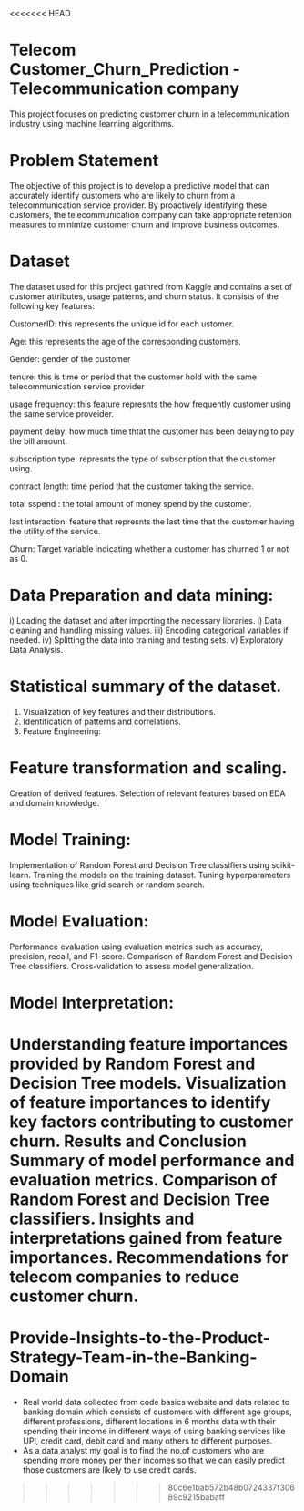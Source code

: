 <<<<<<< HEAD
# Telecom Customer_Churn_Prediction - Telecommunication company
This project focuses on predicting customer churn in a telecommunication industry using machine learning algorithms. 

# Problem Statement
The objective of this project is to develop a predictive model that can accurately identify customers who are likely to churn from a telecommunication service provider. 
By proactively identifying these customers, the telecommunication company can take appropriate retention measures to minimize customer churn and improve business outcomes.

# Dataset
The dataset used for this project gathred from Kaggle and contains a set of customer attributes, usage patterns, and churn status. It consists of the following key features:

CustomerID: this represents the unique id for each ustomer.

Age: this represents the age of the corresponding customers.

Gender: gender of the customer

tenure: this is time or period that the customer hold with the same telecommunication service provider

usage frequency: this feature represnts the how frequently customer using the same service proveider.

payment delay: how much time thtat the customer has been delaying to pay the bill amount.

subscription type: represnts the type of subscription that the customer using.

contract length: time period that the customer taking the service.

total sspend : the total amount of money spend by the customer.

last interaction: feature that represnts the last time that the customer having the utility of the service.

Churn: Target variable indicating whether a customer has churned 1 or not as 0.

# Data Preparation and  data mining:
i) Loading the dataset and after importing the necessary libraries.
i) Data cleaning and handling missing values.
iii) Encoding categorical variables if needed.
iv) Splitting the data into training and testing sets.
v) Exploratory Data Analysis.

# Statistical summary of the dataset.
1. Visualization of key features and their distributions.
2. Identification of patterns and correlations.
3. Feature Engineering:

# Feature transformation and scaling.
Creation of derived features.
Selection of relevant features based on EDA and domain knowledge.

# Model Training:
Implementation of Random Forest and Decision Tree classifiers using scikit-learn.
Training the models on the training dataset.
Tuning hyperparameters using techniques like grid search or random search.

# Model Evaluation:
Performance evaluation using evaluation metrics such as accuracy, precision, recall, and F1-score.
Comparison of Random Forest and Decision Tree classifiers.
Cross-validation to assess model generalization.

# Model Interpretation:
Understanding feature importances provided by Random Forest and Decision Tree models.
Visualization of feature importances to identify key factors contributing to customer churn.
Results and Conclusion
Summary of model performance and evaluation metrics.
Comparison of Random Forest and Decision Tree classifiers.
Insights and interpretations gained from feature importances.
Recommendations for telecom companies to reduce customer churn.
=======
# Provide-Insights-to-the-Product-Strategy-Team-in-the-Banking-Domain

- Real world data collected from code basics website and data related to banking domain which consists of customers with different age groups, different professions, different locations in 6 months data with their spending their income in different ways of using banking services like UPI, credit card, debit card and many others to different purposes. 
- As a data analyst my goal is to find the no.of customers who are spending more money per their incomes so that we can easily predict those customers are likely to use credit cards. 
>>>>>>> 80c6e1bab572b48b0724337f30689c9215babaff
